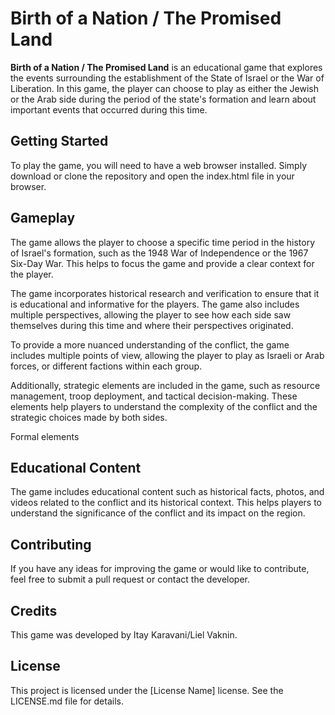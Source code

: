 <h1>Birth of a Nation / The Promised Land</h1>
<p><strong>Birth of a Nation / The Promised Land</strong> is an educational game that explores the events surrounding the establishment of the State of Israel or the War of Liberation. In this game, the player can choose to play as either the Jewish or the Arab side during the period of the state's formation and learn about important events that occurred during this time.</p>

<h2>Getting Started</h2>
<p>To play the game, you will need to have a web browser installed. Simply download or clone the repository and open the index.html file in your browser.</p>

<h2>Gameplay</h2>
<p>The game allows the player to choose a specific time period in the history of Israel's formation, such as the 1948 War of Independence or the 1967 Six-Day War. This helps to focus the game and provide a clear context for the player.</p>

<p>The game incorporates historical research and verification to ensure that it is educational and informative for the players. The game also includes multiple perspectives, allowing the player to see how each side saw themselves during this time and where their perspectives originated.</p>

<p>To provide a more nuanced understanding of the conflict, the game includes multiple points of view, allowing the player to play as Israeli or Arab forces, or different factions within each group.</p>

<p>Additionally, strategic elements are included in the game, such as resource management, troop deployment, and tactical decision-making. These elements help players to understand the complexity of the conflict and the strategic choices made by both sides.</p>

<p>Formal elements</p>
<h2>Educational Content</h2>
<p>The game includes educational content such as historical facts, photos, and videos related to the conflict and its historical context. This helps players to understand the significance of the conflict and its impact on the region.</p>

<h2>Contributing</h2>
<p>If you have any ideas for improving the game or would like to contribute, feel free to submit a pull request or contact the developer.</p>

<h2>Credits</h2>
<p>This game was developed by Itay Karavani/Liel Vaknin.</p>

<h2>License</h2>
<p>This project is licensed under the [License Name] license. See the LICENSE.md file for details.</p>
